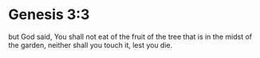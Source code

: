 # Genesis 3:3

but God said, You shall not eat of the fruit of the tree that is in the midst of the garden, neither shall you touch it, lest you die.

